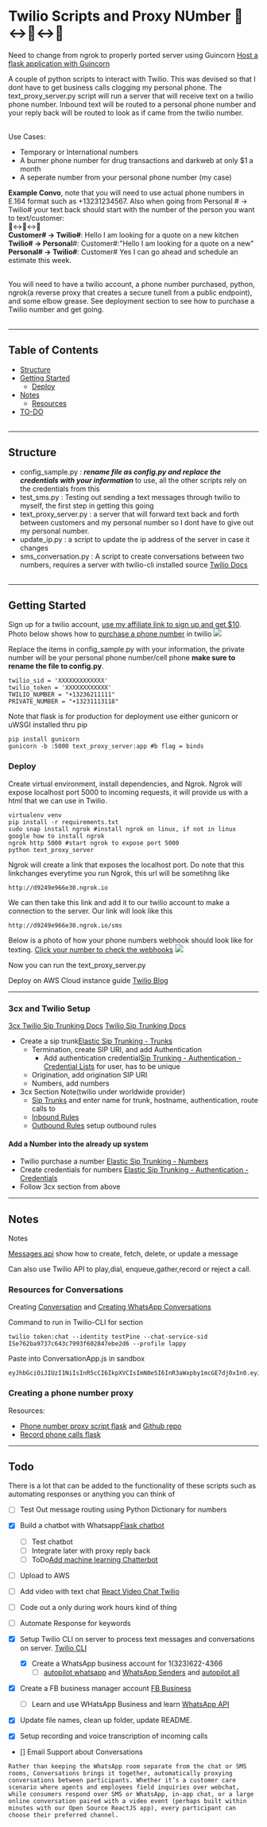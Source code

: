 # Twilio Scripts and Proxy NUmber 📱↔️👻↔️📱

Need to change from ngrok to properly ported server using Guincorn
[Host a flask application with Guincorn](https://www.e-tinkers.com/2018/08/how-to-properly-host-flask-application-with-nginx-and-guincorn/)

A couple of python scripts to interact with Twilio. This was devised so that I dont have to get business calls clogging my personal phone. The text_proxy_server.py script will run a server that will receive text on a twilio phone number. Inbound text will be routed to a personal phone number and your reply back will be routed to look as if came from the twilio number. <br><br>

Use Cases:
* Temporary or International numbers 
* A burner phone number for drug transactions and darkweb at only $1 a month
* A seperate number from your personal phone number (my case)


<b>Example Convo</b>, note that you will need to use actual phone numbers in E.164 format such as +13231234567. Also when going from Personal # -> Twilio# your text back should start with the number of the person you want to text/customer:
<br>📱↔️👻↔️📱<br>
<b>Customer# -> Twilio#</b>: Hello I am looking for a quote on a new kitchen <br>
<b>Twilio# -> Personal</b>#: Customer#:"Hello I am looking for a quote on a new" <br>
<b>Personal# -> Twilio#</b>: Customer# Yes I can go ahead and schedule an estimate this week. <br><br>

You will need to have a twilio account, a phone number purchased, python, ngrok(a reverse proxy that creates a secure tunell from a public endpoint), and some elbow grease. See deployment section to see how to purchase a Twilio number and get going. <br><br>

---
## Table of Contents
* [Structure](#Structure) 
* [Getting Started](#getting-started)
  * [Deploy](#deploy)
* [Notes](#notes)
  * [Resources](#resources)
* [TO-DO](#todo)
<br><br>

---
## Structure
* config_sample.py : <b><i>rename file as config.py and replace the credentials with your information </b></i> to use, all the other scripts rely on the credentials from this
* test_sms.py : Testing out sending a text messages through twilio to myself, the first step in getting this going
* text_proxy_server.py : a server that will forward text back and forth between customers and my personal number so I dont have to give out my personal number. 
* update_ip.py : a script to update the ip address of the server in case it changes
* sms_conversation.py : A script to create conversations between two numbers, requires a server with twilio-cli installed source [Twilio Docs](https://www.twilio.com/docs/conversations/quickstart) 
<br><br>

---
## Getting Started

Sign up for a twilio account, [use my affiliate link to sign up and get $10](www.twilio.com/referral/T0noIv). Photo below shows how to [purchase a phone number](https://www.twilio.com/console/phone-numbers/search) in twilio
![](./static/images/buy-number.gif)

Replace the items in config_sample.py with your information, the private number will be your personal phone number/cell phone <b> make sure to rename the file to config.py</b>. 
```
twilio_sid = 'XXXXXXXXXXXXX'
twilio_token = 'XXXXXXXXXXXX'
TWILIO_NUMBER = "+13236211111"
PRIVATE_NUMBER = "+13231113118"
```

Note that flask is for production for deployment use either gunicorn or uWSGI installed thru pip
```
pip install gunicorn
gunicorn -b :5000 text_proxy_server:app #b flag = binds
```

### Deploy 
Create virtual environment, install dependencies, and Ngrok. Ngrok will expose localhost port 5000 to incoming requests, it will provide us with a html that we can use in Twilio. 
```
virtualenv venv
pip install -r requirements.txt
sudo snap install ngrok #install ngrok on linux, if not in linux google how to install ngrok
ngrok http 5000 #start ngrok to expose port 5000
python text_proxy_server
```

Ngrok will create a link that exposes the localhost port. Do note that this linkchanges everytime you run Ngrok, this url will be sometihng like
```
http://d9249e966e30.ngrok.io
```
We can then take this link and add it to our twilio account to make a connection to the server. Our link will look like this
```
http://d9249e966e30.ngrok.io/sms
```

Below is a photo of how your phone numbers webhook should look like for texting. [Click your number to check the webhooks](https://www.twilio.com/console/phone-numbers/incoming)
![](./static/images/webhook-setup.png)

Now you can run the text_proxy_server.py


Deploy on AWS Cloud instance guide [Twilio Blog](https://www.twilio.com/blog/deploy-flask-python-app-aws)


---

### 3cx and Twilio Setup
[3cx Twilio Sip Trunking Docs](https://www.3cx.com/docs/twilio-elastic-sip-trunking/)
[Twilio Sip Trunking Docs](https://www.twilio.com/docs/sip-trunking)
* Create a sip trunk[Elastic Sip Trunking - Trunks](https://www.twilio.com/console/sip-trunking/trunks)
  * Termination, create SIP URI, and add Authentication
    * Add authentication credential[Sip Trunking - Authentication - Credential Lists](https://www.twilio.com/console/sip-trunking/authentication/cls/CL9e336353cead45d00bd9ad5331dc1e88) for user, has to be unique
  * Origination, add origination SIP URI
  * Numbers, add numbers
* 3cx Section Note(twilio under worldwide provider)
  * [Sip Trunks](https://coronel08.my3cx.us/#/app/siptrunks) and enter name for trunk, hostname, authentication, route calls to
  * [Inbound Rules](https://coronel08.my3cx.us/#/app/inbound_rules)
  * [Outbound Rules](https://coronel08.my3cx.us/#/app/outbound_rules) setup outbound rules
#### Add a Number into the already up system
* Twilio purchase a number [Elastic Sip Trunking - Numbers](https://www.twilio.com/console/sip-trunking/trunks/TK639f668458bdc538eda4843d7e7cb556/numbers)
* Create credentials for numbers [Elastic Sip Trunking - Authentication - Credentials](https://www.twilio.com/console/sip-trunking/authentication/cls)
* Follow 3cx section from above
---
## Notes
Notes

[Messages api](https://www.twilio.com/docs/sms/api/message-resource#create-a-message-resource) show how to create, fetch, delete, or update a message

Can also use Twilio API to play,dial, enqueue,gather,record or reject a call. 

### Resources for Conversations
Creating [Conversation](https://www.twilio.com/docs/conversations/quickstart?code-sample=code-create-your-first-conversation&code-language=Node.js&code-sdk-version=3.x) and [Creating WhatsApp Conversations](https://www.twilio.com/docs/conversations/using-whatsapp-conversations)


Command to run in Twilio-CLI for section 
```
twilio token:chat --identity testPine --chat-service-sid ISe762ba9737c643c7993f602847ebe2d6 --profile lappy

```

Paste into ConversationApp.js in sandbox
```
eyJhbGciOiJIUzI1NiIsInR5cCI6IkpXVCIsImN0eSI6InR3aWxpby1mcGE7dj0xIn0.eyJqdGkiOiJTSzA5YWM1NzVjYWFhOTM4MDhkYTMyZTg4YmI2ZmUwNzJjLTE2MjAyNTgzNDYiLCJncmFudHMiOnsiaWRlbnRpdHkiOiJ0ZXN0UGluZSIsImNoYXQiOnsic2VydmljZV9zaWQiOiJJU2U3NjJiYTk3MzdjNjQzYzc5OTNmNjAyODQ3ZWJlMmQ2In19LCJpYXQiOjE2MjAyNTgzNDYsImV4cCI6MTYyMDI2MTk0NiwiaXNzIjoiU0swOWFjNTc1Y2FhYTkzODA4ZGEzMmU4OGJiNmZlMDcyYyIsInN1YiI6IkFDMjhkMGM0MmQzMGY2YzJiYTE1YzA5NGQyZDZiYjMwMTUifQ.jhQPnYhIRs2cXDbcixBF0NeeImflx1VZa_msVSNFLcY
```

### Creating a phone number proxy
Resources:
* [Phone number proxy script flask](https://www.twilio.com/blog/2018/02/phone-number-forward-mask-python-flask.html) and [Github repo](https://github.com/npentrel/twilio-ghost)
* [Record phone calls flask](https://www.twilio.com/blog/transcribe-voice-message-twilio-python-flask)
---
## Todo
There is a lot that can be added to the functionality of these scripts such as automating responses or anything you can think of
* [ ] Test Out message routing using Python Dictionary for numbers
* [x] Build a chatbot with Whatsapp[Flask chatbot ](https://www.twilio.com/blog/build-a-whatsapp-chatbot-with-python-flask-and-twilio)
  * [ ] Test chatbot
  * [ ] Integrate later with proxy reply back
  * [ ] ToDo[Add machine learning Chatterbot](https://github.com/gunthercox/ChatterBot)
* [ ] Upload to AWS
* [ ] Add video with text chat [React Video Chat Twilio](https://www.twilio.com/blog/open-source-video-chat-app-reactjs-conversations-api)
* [ ] Code out a only during work hours kind of thing 
* [ ] Automate Response for keywords
* [x] Setup Twilio CLI on server to process text messages and conversations on server. [Twilio CLI](https://www.twilio.com/docs/twilio-cli/quickstart)
  * [x] Create a WhatsApp business account for 1(323)622-4366
    * [ ] [autopilot whatsapp](https://www.twilio.com/docs/autopilot/channels/whatsapp) and [WhatsApp Senders](https://www.twilio.com/console/sms/whatsapp/senders) and [autopilot all](https://www.twilio.com/docs/autopilot/channels) 
* [x] Create a FB business manager account [FB Business](https://business.facebook.com/overview)
  * [ ] Learn and use WHatsApp Business and learn [WhatsApp API](https://www.twilio.com/docs/whatsapp/api)
* [x] Update file names, clean up folder, update README.
* [x] Setup recording and voice transcription of incoming calls


* [] Email Support about Conversations
```
Rather than keeping the WhatsApp room separate from the chat or SMS rooms, Conversations brings it together, automatically proxying conversations between participants. Whether it’s a customer care scenario where agents and employees field inquiries over webchat, while consumers respond over SMS or WhatsApp, in-app chat, or a large online conversation paired with a video event (perhaps built within minutes with our Open Source ReactJS app), every participant can choose their preferred channel. 
```